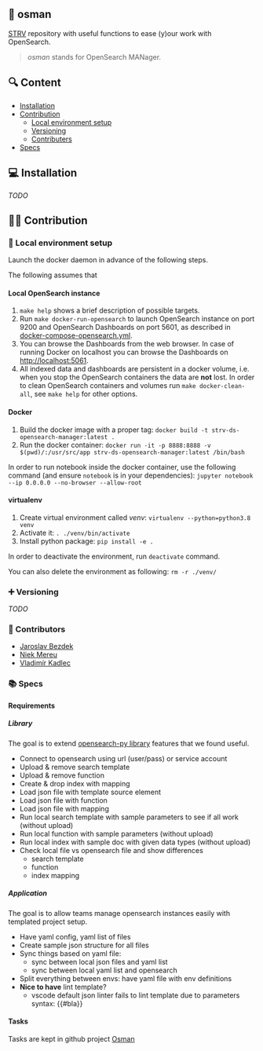## :rocket: osman

[STRV](https://www.strv.com/) repository with useful functions to ease (y)our
work with OpenSearch.

> *osman* stands for OpenSearch MANager.

## :mag: Content

- [Installation](#installation)
- [Contribution](#contribution)
    - [Local environment setup](#local-env-setup)
    - [Versioning](#versioning)
    - [Contributers](#contributors)
- [Specs](#specs)

## <a name="installation">:computer: Installation</a>

*TODO*

## <a name="contribution">:construction_worker_man: Contribution</a>

### <a name="local-env-setup">:wrench: Local environment setup</a>

Launch the docker daemon in advance of the following steps.

The following assumes that
#### Local OpenSearch instance
1. `make help` shows a brief description of possible targets.
1. Run `make docker-run-opensearch` to launch OpenSearch instance
on port 9200 and OpenSearch Dashboards on port 5601, as described in
[docker-compose-opensearch.yml](docker-compose-opensearch.yml).
1. You can browse the Dashboards from the web browser. In case
of running Docker on localhost you can browse the Dashboards on
[http://localhost:5061](http://localhost:5061).
1. All indexed data and dashboards are persistent in a docker volume,
i.e. when you stop the OpenSearch containers the data are **not** lost.
In order to clean OpenSearch containers and volumes run
`make docker-clean-all`, see `make help` for other options.

#### Docker

1. Build the docker image with a proper tag:
`docker build -t strv-ds-opensearch-manager:latest .`
1. Run the docker container:
`docker run -it -p 8888:8888 -v $(pwd)/:/usr/src/app strv-ds-opensearch-manager:latest /bin/bash`

In order to run notebook inside the docker container, use the following command
(and ensure `notebook` is in your dependencies):
`jupyter notebook --ip 0.0.0.0 --no-browser --allow-root`

#### virtualenv

1. Create virtual environment called *venv*: `virtualenv --python=python3.8 venv`
1. Activate it: `. ./venv/bin/activate`
1. Install python package: `pip install -e .`

In order to deactivate the environment, run `deactivate` command.

You can also delete the environment as following: `rm -r ./venv/`

### <a name="versioning">:heavy_plus_sign: Versioning</a>

*TODO*

### <a name="contributors">:pencil: Contributors</a>

- [Jaroslav Bezdek](https://www.github.com/jardabezdek)
- [Niek Mereu](https://github.com/niekstrv)
- [Vladimír Kadlec](https://github.com/vladimirkadlec-strv)

### <a name="specs">:books: Specs</a>

#### Requirements

##### Library

The goal is to extend [opensearch-py library](https://pypi.org/project/opensearch-py/) features that we found useful.

- Connect to opensearch using url (user/pass) or service account
- Upload & remove search template
- Upload & remove function
- Create & drop index with mapping
- Load json file with template source element
- Load json file with function
- Load json file with mapping
- Run local search template with sample parameters to see if all work (without upload)
- Run local function with sample parameters (without upload)
- Run local index with sample doc with given data types (without upload)
- Check local file vs opensearch file and show differences
  - search template
  - function
  - index mapping

##### Application

The goal is to allow teams manage opensearch instances easily with templated project setup.

- Have yaml config, yaml list of files
- Create sample json structure for all files
- Sync things based on yaml file:
  - sync between local json files and yaml list
  - sync between local yaml list and opensearch
- Split everything between envs: have yaml file with env definitions
- **Nice to have** lint template?
  - vscode default json linter fails to lint template due to parameters syntax: {{#bla}}

#### Tasks

Tasks are kept in github project [Osman](https://github.com/orgs/strvcom/projects/14/views/2)

